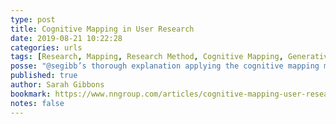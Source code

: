 ```yaml
---
type: post
title: Cognitive Mapping in User Research
date: 2019-08-21 10:22:28
categories: urls
tags: [Research, Mapping, Research Method, Cognitive Mapping, Generative Research, Interview]
posse: "@segibb’s thorough explanation applying the cognitive mapping method for user research."
published: true
author: Sarah Gibbons
bookmark: https://www.nngroup.com/articles/cognitive-mapping-user-research/
notes: false
---
```

